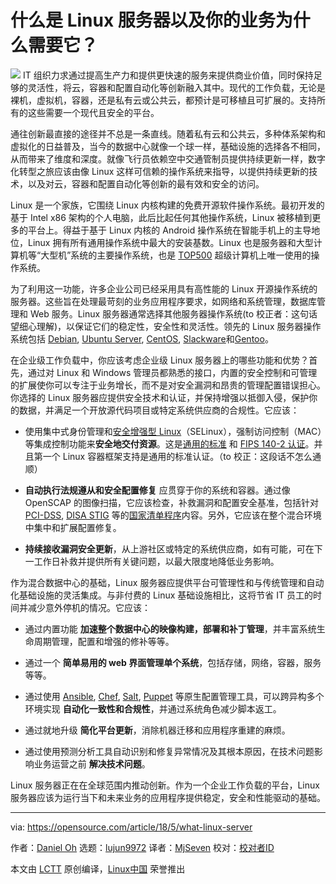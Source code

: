 什么是 Linux 服务器以及你的业务为什么需要它？
=====

![](https://opensource.com/sites/default/files/styles/image-full-size/public/lead-images/rh_003499_01_linux11x_cc.png?itok=XMDOouJR)
IT 组织力求通过提高生产力和提供更快速的服务来提供商业价值，同时保持足够的灵活性，将云，容器和配置自动化等创新融入其中。现代的工作负载，无论是裸机，虚拟机，容器，还是私有云或公共云，都预计是可移植且可扩展的。支持所有的这些需要一个现代且安全的平台。

通往创新最直接的途径并不总是一条直线。随着私有云和公共云，多种体系架构和虚拟化的日益普及，当今的数据中心就像一个球一样，基础设施的选择各不相同，从而带来了维度和深度。就像飞行员依赖空中交通管制员提供持续更新一样，数字化转型之旅应该由像 Linux 这样可信赖的操作系统来指导，以提供持续更新的技术，以及对云，容器和配置自动化等创新的最有效和安全的访问。

Linux 是一个家族，它围绕 Linux 内核构建的免费开源软件操作系统。最初开发的基于 Intel x86 架构的个人电脑，此后比起任何其他操作系统，Linux 被移植到更多的平台上。得益于基于 Linux 内核的 Android 操作系统在智能手机上的主导地位，Linux 拥有所有通用操作系统中最大的安装基数。Linux 也是服务器和大型计算机等“大型机”系统的主要操作系统，也是 [TOP500][1] 超级计算机上唯一使用的操作系统。

为了利用这一功能，许多企业公司已经采用具有高性能的 Linux 开源操作系统的服务器。这些旨在处理最苛刻的业务应用程序要求，如网络和系统管理，数据库管理和 Web 服务。Linux 服务器通常选择其他服务器操作系统(to 校正者：这句话望细心理解)，以保证它们的稳定性，安全性和灵活性。领先的 Linux 服务器操作系统包括 [Debian][2], [Ubuntu Server][3], [CentOS][4], [Slackware][5]和[Gentoo][6]。

在企业级工作负载中，你应该考虑企业级 Linux 服务器上的哪些功能和优势？首先，通过对 Linux 和 Windows 管理员都熟悉的接口，内置的安全控制和可管理的扩展使你可以专注于业务增长，而不是对安全漏洞和昂贵的管理配置错误担心。你选择的 Linux 服务器应提供安全技术和认证，并保持增强以抵御入侵，保护你的数据，并满足一个开放源代码项目或特定系统供应商的合规性。它应该：

  * 使用集中式身份管理和[安全增强型 Linux][7]（SELinux），强制访问控制（MAC）等集成控制功能来**安全地交付资源**。这是[通用的标准][8] 和 [FIPS 140-2 认证][9]。并且第一个 Linux 容器框架支持是通用的标准认证。（to 校正：这段话不怎么通顺）

  * **自动执行法规遵从和安全配置修复** 应贯穿于你的系统和容器。通过像 OpenSCAP 的图像扫描，它应该检查，补救漏洞和配置安全基准，包括针对 [PCI-DSS][12], [DISA STIG][13] 等的[国家清单程序][11]内容。另外，它应该在整个混合环境中集中和扩展配置修复。

  * **持续接收漏洞安全更新**，从上游社区或特定的系统供应商，如有可能，可在下一工作日补救并提供所有关键问题，以最大限度地降低业务影响。

作为混合数据中心的基础，Linux 服务器应提供平台可管理性和与传统管理和自动化基础设施的灵活集成。与非付费的 Linux 基础设施相比，这将节省 IT 员工的时间并减少意外停机的情况。它应该：

  * 通过内置功能 **加速整个数据中心的映像构建，部署和补丁管理**，并丰富系统生命周期管理，配置和增强的修补等等。

  * 通过一个 **简单易用的 web 界面管理单个系统**，包括存储，网络，容器，服务等等。

  * 通过使用 [Ansible][14], [Chef][15], [Salt][16], [Puppet][17] 等原生配置管理工具，可以跨异构多个环境实现 **自动化一致性和合规性**，并通过系统角色减少脚本返工。

  * 通过就地升级 **简化平台更新**，消除机器迁移和应用程序重建的麻烦。

  * 通过使用预测分析工具自动识别和修复异常情况及其根本原因，在技术问题影响业务运营之前 **解决技术问题**。

Linux 服务器正在在全球范围内推动创新。作为一个企业工作负载的平台，Linux 服务器应该为运行当下和未来业务的应用程序提供稳定，安全和性能驱动的基础。

--------------------------------------------------------------------------------

via: https://opensource.com/article/18/5/what-linux-server

作者：[Daniel Oh][a]
选题：[lujun9972](https://github.com/lujun9972)
译者：[MjSeven](https://github.com/MjSeven)
校对：[校对者ID](https://github.com/校对者ID)

本文由 [LCTT](https://github.com/LCTT/TranslateProject) 原创编译，[Linux中国](https://linux.cn/) 荣誉推出

[a]:https://opensource.com/users/daniel-oh
[1]:https://en.wikipedia.org/wiki/TOP500
[2]:https://www.debian.org/
[3]:https://www.ubuntu.com/download/server
[4]:https://www.centos.org/
[5]:http://www.slackware.com/
[6]:https://www.gentoo.org/
[7]:https://en.wikipedia.org/wiki/Security-Enhanced_Linux
[8]:https://en.wikipedia.org/wiki/Common_Criteria
[9]:https://en.wikipedia.org/wiki/FIPS_140-2
[10]:https://www.open-scap.org/
[11]:https://www.nist.gov/programs-projects/national-checklist-program
[12]:https://www.pcisecuritystandards.org/pci_security/
[13]:https://iase.disa.mil/stigs/Pages/index.aspx
[14]:https://www.ansible.com/
[15]:https://www.chef.io/chef/
[16]:https://saltstack.com/salt-open-source/
[17]:https://puppet.com/
